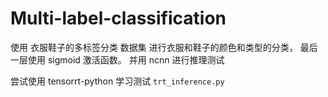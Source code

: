# Multi-label-classification
使用 衣服鞋子的多标签分类 数据集 进行衣服和鞋子的颜色和类型的分类， 
最后一层使用 sigmoid 激活函数。
并用 ncnn 进行推理测试

尝试使用 tensorrt-python 学习测试
`trt_inference.py`
